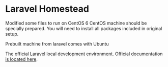 # Laravel Homestead

Modified some files to run on CentOS 6
CentOS machine should be specially prepared. You will need to install all packages included in original setup.

Prebuilt machine from laravel comes with Ubuntu

The official Laravel local development environment.
Official documentation [is located here](http://laravel.com/docs/5.1/homestead).
